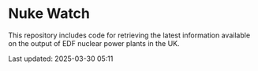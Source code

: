 # Nuke Watch

This repository includes code for retrieving the latest information available on the output of EDF nuclear power plants in the UK.

Last updated: 2025-03-30 05:11